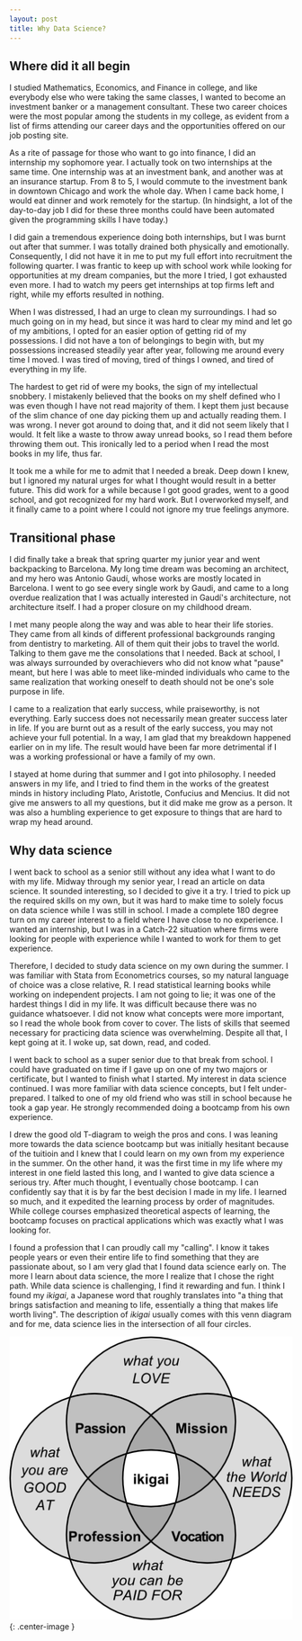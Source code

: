 ```yaml
---
layout: post
title: Why Data Science?
---
```



## Where did it all begin

I studied Mathematics, Economics, and Finance in college, and like everybody else who were taking the same classes, I wanted to become an investment banker or a management consultant.  These two career choices were the most popular among the students in my college, as evident from a list of firms attending our career days and the opportunities offered on our job posting site.

As a rite of passage for those who want to go into finance, I did an internship my sophomore year. I actually took on two internships at the same time. One internship was at an investment bank, and another was at an insurance startup. From 8 to 5, I would commute to the investment bank in downtown Chicago and work the whole day. When I came back home, I would eat dinner and work remotely for the startup. (In hindsight, a lot of the day-to-day job I did for these three months could have been automated given the programming skills I have today.)

I did gain a tremendous experience doing both internships, but I was burnt out after that summer. I was totally drained both physically and emotionally. Consequently, I did not have it in me to put my full effort into recruitment the following quarter. I was frantic to keep up with school work while looking for opportunities at my dream companies, but the more I tried, I got exhausted even more. I had to watch my peers get internships at top firms left and right, while my efforts resulted in nothing.

When I was distressed, I had an urge to clean my surroundings. I had so much going on in my head, but since it was hard to clear my mind and let go of my ambitions, I opted for an easier option of getting rid of my possessions. I did not have a ton of belongings to begin with, but my possessions increased steadily year after year, following me around every time I moved. I was tired of moving, tired of things I owned, and tired of everything in my life.

The hardest to get rid of were my books, the sign of my intellectual snobbery. I mistakenly believed that the books on my shelf defined who I was even though I have not read majority of them. I kept them just because of the slim chance of one day picking them up and actually reading them. I was wrong. I never got around to doing that, and it did not seem likely that I would. It felt like a waste to throw away unread books, so I read them before throwing them out. This ironically led to a period when I read the most books in my life, thus far.

It took me a while for me to admit that I needed a break. Deep down I knew, but I ignored my natural urges for what I thought would result in a better future. This did work for a while because I got good grades, went to a good school, and got recognized for my hard work. But I overworked myself, and it finally came to a point where I could not ignore my true feelings anymore.

## Transitional phase

I did finally take a break that spring quarter my junior year and went backpacking to Barcelona. My long time dream was becoming an architect, and my hero was Antonio Gaudí, whose works are mostly located in Barcelona. I went to go see every single work by Gaudi, and came to a long overdue realization that I was actually interested in Gaudí's architecture, not architecture itself. I had a proper closure on my childhood dream.

I met many people along the way and was able to hear their life stories. They came from all kinds of different professional backgrounds ranging from dentistry to marketing. All of them quit their jobs to travel the world. Talking to them gave me the consolations that I needed. Back at school, I was always surrounded by overachievers who did not know what "pause" meant, but here I was able to meet like-minded individuals who came to the same realization that working oneself to death should not be one's sole purpose in life.

I came to a realization that early success, while praiseworthy, is not everything. Early success does not necessarily mean greater success later in life. If you are burnt out as a result of the early success, you may not achieve your full potential. In a way, I am glad that my breakdown happened earlier on in my life. The result would have been far more detrimental if I was a working professional or have a family of my own.

I stayed at home during that summer and I got into philosophy. I needed answers in my life, and I tried to find them in the works of the greatest minds in history including Plato, Aristotle, Confucius and Mencius. It did not give me answers to all my questions, but it did make me grow as a person. It was also a humbling experience to get exposure to things that are hard to wrap my head around.

## Why data science

I went back to school as a senior still without any idea what I want to do with my life. Midway through my senior year, I read an article on data science. It sounded interesting, so I decided to give it a try. I tried to pick up the required skills on my own, but it was hard to make time to solely focus on data science while I was still in school. I made a complete 180 degree turn on my career interest to a field where I have close to no experience. I wanted an internship, but I was in a Catch-22 situation where firms were looking for people with experience while I wanted to work for them to get experience.

Therefore, I decided to study data science on my own during the summer. I was familiar with Stata from Econometrics courses, so my natural language of choice was a close relative, R. I read statistical learning books while working on independent projects. I am not going to lie; it was one of the hardest things I did in my life. It was difficult because there was no guidance whatsoever. I did not know what concepts were more important, so I read the whole book from cover to cover. The lists of skills that seemed necessary for practicing data science was overwhelming. Despite all that, I kept going at it. I woke up, sat down, read, and coded.

I went back to school as a super senior due to that break from school. I could have graduated on time if I gave up on one of my two majors or certificate, but I wanted to finish what I started. My interest in data science continued. I was more familiar with data science concepts, but I felt under-prepared. I talked to one of my old friend who was still in school because he took a gap year. He strongly recommended doing a bootcamp from his own experience.

I drew the good old T-diagram to weigh the pros and cons. I was leaning more towards the data science bootcamp but was initially hesitant because of the tuitioin and I knew that I could learn on my own from my experience in the summer. On the other hand, it was the first time in my life where my interest in one field lasted this long, and I wanted to give data science a serious try. After much thought, I eventually chose bootcamp. I can confidently say that it is by far the best decision I made in my life. I learned so much, and it expedited the learning process by order of magnitudes. While college courses emphasized theoretical aspects of learning, the bootcamp focuses on practical applications which was exactly what I was looking for.

I found a profession that I can proudly call my "calling". I know it takes people years or even their entire life to find something that they are passionate about, so I am very glad that I found data science early on. The more I learn about data science, the more I realize that I chose the right path. While data science is challenging, I find it rewarding and fun. I think I found my _ikigai_, a Japanese word that roughly translates into "a thing that brings satisfaction and meaning to life, essentially a thing that makes life worth living". The description of _ikigai_ usually comes with this venn diagram and for me, data science lies in the intersection of all four circles.

![png](/images/Ikigai.png){: .center-image }